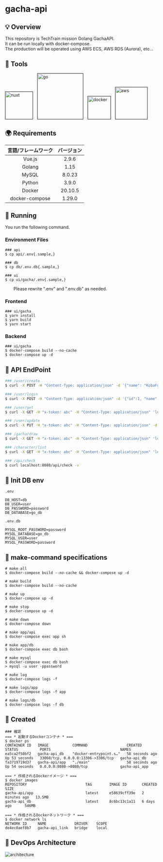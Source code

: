 # gacha-api
## 💡 Overview
This repository is TechTrain mission Golang GachaAPI.<br>
It can be run locally with docker-compose.<br>
The production will be operated using AWS ECS, AWS RDS (Aurora), etc...

## 🍗 Tools
<img src="https://user-images.githubusercontent.com/63791288/115119567-03cc1b80-9fe4-11eb-98ff-710eec204c38.png" width="90" alt="nuxt" border="1">&emsp;<img src="https://user-images.githubusercontent.com/63791288/115119363-ecd8f980-9fe2-11eb-8020-6cc362ea51b0.png" width="150" alt="go" border="1">&emsp;<img src="https://user-images.githubusercontent.com/63791288/115120539-f49b9c80-9fe8-11eb-8093-5639819f6bb2.png" width="75" alt="docker" border="1">&emsp;<img src="https://user-images.githubusercontent.com/63791288/115119119-c5cdf800-9fe1-11eb-8098-47544029987c.png" width="105" alt="aws" border="1">

## 🌍 Requirements
| 言語/フレームワーク | バージョン |
| :---: | :---: |
| Vue.js | 2.9.6 |
| Golang | 1.15 |
| MySQL | 8.0.23 |
| Python | 3.9.0 |
| Docker | 20.10.5 |
| docker-compose | 1.29.0 |

## 🚀 Running
You run the following command.
### Environment Files
```
### api
$ cp api/.env{.sample,}

### db
$ cp db/.env.db{.sample,}

### ui
$ cp ui/gacha/.env{.sample,}
```
&emsp;&emsp;Please rewrite ".env" and ".env.db" as needed.

### Frontend
```
### ui/gacha
$ yarn install
$ yarn build
$ yarn start
```

### Backend
```
### ui/gacha
$ docker-compose build --no-cache
$ docker-compose up -d
```

## 🌱 API EndPoint
```zsh
### /user/create
$ curl -X POST -H "Content-Type: application/json" -d '{"name": "KobaFumi"}' 'localhost:8080/api/user/create'

### /user/login
$ curl -X POST -H "Content-Type: application/json" -d '{"id":1, "name":"RenGoto"}' 'localhost:8080/api/user/login'

### /user/get
$ curl -X GET -H "x-token: abc" -H "Content-Type: application/json" 'localhost:8080/api/user/get'

### /user/update
$ curl -X PUT -H "x-token: abc" -H "Content-Type: application/json" -d '{"name" : "KobaKoba"}' 'localhost:8080/api/user/update'

### /gacha/draw
$ curl -X GET -H "x-token: abc" -H "Content-Type: application/json" 'localhost:8080/api/gacha/draw?count=10'

### /character/list
$ curl -X GET -H "x-token: abc" -H "Content-Type: application/json" 'localhost:8080/api/character/list'

### /api/check
$ curl localhost:8080/api/check -v
```

## 🦆 Init DB env
`.env`
```
DB_HOST=db
DB_USER=user
DB_PASSWORD=password
DB_DATABASE=go_db
```
`.env.db`
```
MYSQL_ROOT_PASSWORD=password
MYSQL_DATABASE=go_db
MYSQL_USER=user
MYSQL_PASSWORD=password
```

## 📝 make-command specifications
```
# make all
$ docker-compose build --no-cache && docker-compose up -d

# make build
$ docker-compose build --no-cache

# make up
$ docker-compose up -d

# make stop
$ docker-compose up -d

# make down
$ docker-compose down

# make app/api
$ docker-compose exec app sh

# make app/db 
$ docker-compose exec db bash

# make mysql
$ docker-compose exec db bash
> mysql -u user -ppassword

# make log
$ docker-compose logs -f

# make logs/app
$ docker-compose logs -f app

# make logs/db
$ docker-compose logs -f db
```

## 🍬 Created
```
### 確認
=== * 起動するDockerコンテナ * ===
$ docker ps
CONTAINER ID   IMAGE           COMMAND                  CREATED          STATUS          PORTS                                NAMES
ea5ca2f50bf2   gacha-api_db    "docker-entrypoint.s…"   58 seconds ago   Up 53 seconds   33060/tcp, 0.0.0.0:13306->3306/tcp   gacha-api_db
fa3719719d37   gacha-api/app   "./main"                 58 seconds ago   Up 54 seconds   0.0.0.0:8080->8080/tcp               gacha-api_app

=== * 作成されるDockerイメージ * ===
$ docker images
REPOSITORY                           TAG        IMAGE ID       CREATED         SIZE
gacha-api/app                        latest     e58639cff39e   2 minutes ago   13.5MB
gacha-api_db                         latest     8c6bc13c1a11   6 days ago      546MB

=== * 作成されるDockerネットワーク * ===
$ docker network ls
NETWORK ID     NAME             DRIVER    SCOPE
de4ec0aef8b7   gacha-api_link   bridge    local
```

## 🚧 DevOps Architecture
![architecture](https://user-images.githubusercontent.com/63791288/113522998-0c822200-95e0-11eb-851a-ee61c69076f1.png)
